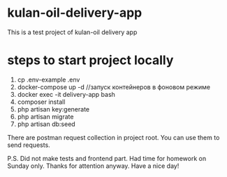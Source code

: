 # kulan-oil-delivery-app

This is a test project of kulan-oil delivery app

# steps to start project locally

1) cp .env-example .env
2) docker-compose up -d //запуск контейнеров в фоновом режиме
3) docker exec -it delivery-app bash
4) composer install
5) php artisan key:generate
6) php artisan migrate
7) php artisan db:seed

There are postman request collection in project root. 
You can use them to send requests.

P.S. Did not make tests and frontend part. Had time for homework on Sunday only.
Thanks for attention anyway. Have a nice day!
